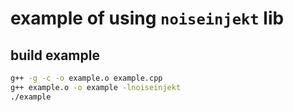 # example of using `noiseinjekt` lib

## build example
```bash
g++ -g -c -o example.o example.cpp
g++ example.o -o example -lnoiseinjekt
./example
```
